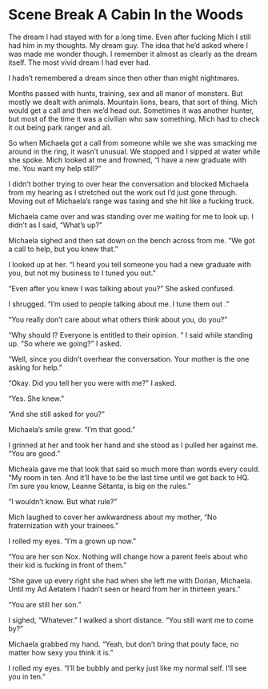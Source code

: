#  Scene Break A Cabin In the Woods

The dream I had stayed with for a long time. Even after fucking Mich I still had
him in my thoughts. My dream guy. The idea that he’d asked where I was made me
wonder though. I remember it almost as clearly as the dream itself. The most
vivid dream I had ever had.

I hadn’t remembered a dream since then other than might nightmares.

Months passed with hunts, training, sex and all manor of monsters. But mostly we
dealt with animals. Mountain lions, bears, that sort of thing. Mich would get a
call and then we’d head out. Sometimes it was another hunter, but most of the
time it was a civilian who saw something. Mich had to check it out being park
ranger and all.

So when Michaela got a call from someone while we she was smacking me around in
the ring, it wasn’t unusual. We stopped and I sipped at water while she spoke.
Mich looked at me and frowned, “I have a new graduate with me. You want my help
still?”

I didn’t bother trying to over hear the conversation and blocked Michaela from
my hearing as I stretched out the work out I’d just gone through. Moving out of
Michaela’s range was taxing and she hit like a fucking truck.

Michaela came over and was standing over me waiting for me to look up. I didn’t
as I said, “What’s up?”

Michaela sighed and then sat down on the bench across from me. “We got a call to
help, but you knew that.”

I looked up at her. “I heard you tell someone you had a new graduate with you,
but not my business to I tuned you out.”

“Even after you knew I was talking about you?” She asked confused.

I shrugged. “I’m used to people talking about me. I tune them out .”

“You really don’t care about what others think about you, do you?”

“Why should I? Everyone is entitled to their opinion. “ I said while standing
up. “So where we going?” I asked.

“Well, since you didn’t overhear the conversation. Your mother is the one asking
for help.”

“Okay. Did you tell her you were with me?” I asked.

“Yes. She knew.”

“And she still asked for you?”

Michaela’s smile grew. “I’m that good.”

I grinned at her and took her hand and she stood as I pulled her against me.
“You are good.”

Micheala gave me that look that said so much more than words every could. “My
room in ten. And it’ll have to be the last time until we get back to HQ. I’m
sure you know, Leanne Sétanta, is big on the rules.”

“I wouldn’t know. But what rule?”

Mich laughed to cover her awkwardness about my mother, “No fraternization with
your trainees.”

I rolled my eyes. “I’m a grown up now.”

“You are her son Nox. Nothing will change how a parent feels about who their kid
is fucking in front of them.”

“She gave up every right she had when she left me with Dorian, Michaela. Until
my Ad Aetatem I hadn’t seen or heard from her in thirteen years.”

“You are still her son.”

I sighed, “Whatever.” I walked a short distance. “You still want me to come by?”

Michaela grabbed my hand. “Yeah, but don’t bring that pouty face, no matter how
sexy you think it is.”

I rolled my eyes. “I’ll be bubbly and perky just like my normal self. I’ll see
you in ten.”

